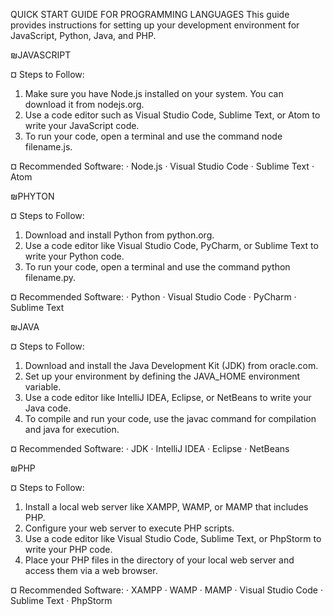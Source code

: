 QUICK START GUIDE FOR PROGRAMMING LANGUAGES 
This guide provides instructions for setting up your development environment for JavaScript, Python, Java, and PHP.

₪JAVASCRIPT

¤ Steps to Follow:
 1. Make sure you have Node.js installed on your system. You can download it from nodejs.org.
 2. Use a code editor such as Visual Studio Code, Sublime Text, or Atom to write your JavaScript code.
 3. To run your code, open a terminal and use the command node filename.js.

¤ Recommended Software:
 · Node.js
 · Visual Studio Code
 · Sublime Text
 · Atom

₪PHYTON

 ¤ Steps to Follow:
 1. Download and install Python from python.org.
 2. Use a code editor like Visual Studio Code, PyCharm, or Sublime Text to write your Python code.
 3. To run your code, open a terminal and use the command python filename.py.

¤ Recommended Software:
 · Python
 · Visual Studio Code
 · PyCharm
 · Sublime Text

₪JAVA

¤ Steps to Follow:
 1. Download and install the Java Development Kit (JDK) from oracle.com.
 2. Set up your environment by defining the JAVA_HOME environment variable.
 3. Use a code editor like IntelliJ IDEA, Eclipse, or NetBeans to write your Java code.
 4. To compile and run your code, use the javac command for compilation and java for execution.

¤ Recommended Software:
 · JDK
 · IntelliJ IDEA
 · Eclipse
 · NetBeans

₪PHP

¤ Steps to Follow:
 1. Install a local web server like XAMPP, WAMP, or MAMP that includes PHP.
 2. Configure your web server to execute PHP scripts.
 3. Use a code editor like Visual Studio Code, Sublime Text, or PhpStorm to write your PHP code.
 4. Place your PHP files in the directory of your local web server and access them via a web browser.

¤ Recommended Software:
 · XAMPP
 · WAMP
 · MAMP
 · Visual Studio Code
 · Sublime Text
 · PhpStorm
